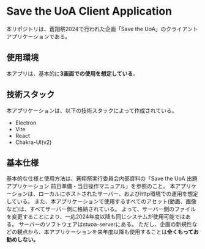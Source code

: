 # Save the UoA Client Application
本リポジトリは、蒼翔祭2024で行われた企画「Save the UoA」のクライアントアプリケーションである。

## 使用環境
本アプリは、基本的に**3画面での使用を想定している**。


## 技術スタック
本アプリケーションは、以下の技術スタックによって作成されている。
- Electron
- Vite
- React
- Chakra-UI(v2)

## 基本仕様
基本的な仕様と使用方法は、蒼翔祭実行委員会内部資料の「Save the UoA 出題アプリケーション 前日準備・当日操作マニュアル」を参照のこと。
本アプリケーションは、ローカルにホストされたサーバー、およびhttp環境での運用を想定している。
また、本アプリケーションで使用するすべてのアセット(動画、画像など)は、すべてサーバー側に格納されている。
よって、サーバー側のファイルを変更することにより、一応2024年度以降も同じシステムが使用可能ではある。
サーバーのソフトウェアはstuoa-serverにある。
ただし、企画の新規性などの観点から、本アプリケーションを来年度以降も使用することは**全くもってお勧めしない。**
